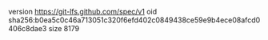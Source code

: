 version https://git-lfs.github.com/spec/v1
oid sha256:b0ea5c0c46a713051c320f6efd402c0849438ce59e9b4ece08afcd0406c8dae3
size 8179
